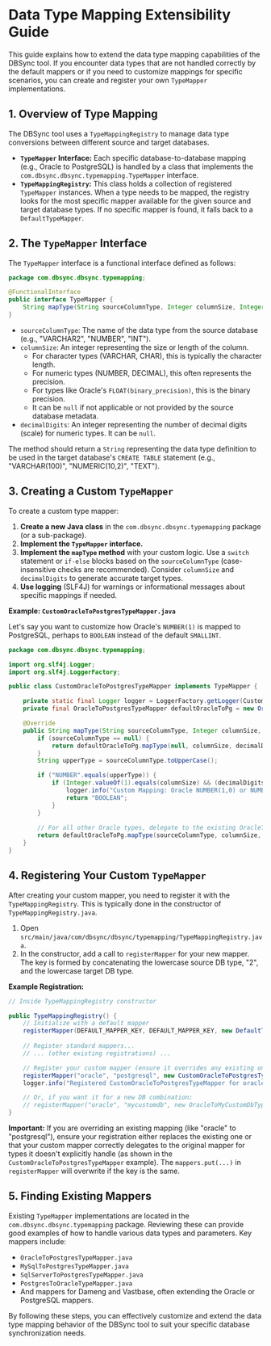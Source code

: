 # Data Type Mapping Extensibility Guide

This guide explains how to extend the data type mapping capabilities of the DBSync tool. If you encounter data types that are not handled correctly by the default mappers or if you need to customize mappings for specific scenarios, you can create and register your own `TypeMapper` implementations.

## 1. Overview of Type Mapping

The DBSync tool uses a `TypeMappingRegistry` to manage data type conversions between different source and target databases.
-   **`TypeMapper` Interface:** Each specific database-to-database mapping (e.g., Oracle to PostgreSQL) is handled by a class that implements the `com.dbsync.dbsync.typemapping.TypeMapper` interface.
-   **`TypeMappingRegistry`:** This class holds a collection of registered `TypeMapper` instances. When a type needs to be mapped, the registry looks for the most specific mapper available for the given source and target database types. If no specific mapper is found, it falls back to a `DefaultTypeMapper`.

## 2. The `TypeMapper` Interface

The `TypeMapper` interface is a functional interface defined as follows:

```java
package com.dbsync.dbsync.typemapping;

@FunctionalInterface
public interface TypeMapper {
    String mapType(String sourceColumnType, Integer columnSize, Integer decimalDigits);
}
```

-   `sourceColumnType`: The name of the data type from the source database (e.g., "VARCHAR2", "NUMBER", "INT").
-   `columnSize`: An integer representing the size or length of the column.
    -   For character types (VARCHAR, CHAR), this is typically the character length.
    -   For numeric types (NUMBER, DECIMAL), this often represents the precision.
    -   For types like Oracle's `FLOAT(binary_precision)`, this is the binary precision.
    -   It can be `null` if not applicable or not provided by the source database metadata.
-   `decimalDigits`: An integer representing the number of decimal digits (scale) for numeric types. It can be `null`.

The method should return a `String` representing the data type definition to be used in the target database's `CREATE TABLE` statement (e.g., "VARCHAR(100)", "NUMERIC(10,2)", "TEXT").

## 3. Creating a Custom `TypeMapper`

To create a custom type mapper:

1.  **Create a new Java class** in the `com.dbsync.dbsync.typemapping` package (or a sub-package).
2.  **Implement the `TypeMapper` interface.**
3.  **Implement the `mapType` method** with your custom logic. Use a `switch` statement or `if-else` blocks based on the `sourceColumnType` (case-insensitive checks are recommended). Consider `columnSize` and `decimalDigits` to generate accurate target types.
4.  **Use logging** (SLF4J) for warnings or informational messages about specific mappings if needed.

**Example: `CustomOracleToPostgresTypeMapper.java`**

Let's say you want to customize how Oracle's `NUMBER(1)` is mapped to PostgreSQL, perhaps to `BOOLEAN` instead of the default `SMALLINT`.

```java
package com.dbsync.dbsync.typemapping;

import org.slf4j.Logger;
import org.slf4j.LoggerFactory;

public class CustomOracleToPostgresTypeMapper implements TypeMapper {

    private static final Logger logger = LoggerFactory.getLogger(CustomOracleToPostgresTypeMapper.class);
    private final OracleToPostgresTypeMapper defaultOracleToPg = new OracleToPostgresTypeMapper(); // Delegate for other types

    @Override
    public String mapType(String sourceColumnType, Integer columnSize, Integer decimalDigits) {
        if (sourceColumnType == null) {
            return defaultOracleToPg.mapType(null, columnSize, decimalDigits);
        }
        String upperType = sourceColumnType.toUpperCase();

        if ("NUMBER".equals(upperType)) {
            if (Integer.valueOf(1).equals(columnSize) && (decimalDigits == null || decimalDigits == 0)) {
                logger.info("Custom Mapping: Oracle NUMBER(1,0) or NUMBER(1) to PostgreSQL BOOLEAN");
                return "BOOLEAN";
            }
        }
        
        // For all other Oracle types, delegate to the existing OracleToPostgresTypeMapper
        return defaultOracleToPg.mapType(sourceColumnType, columnSize, decimalDigits);
    }
}
```

## 4. Registering Your Custom `TypeMapper`

After creating your custom mapper, you need to register it with the `TypeMappingRegistry`. This is typically done in the constructor of `TypeMappingRegistry.java`.

1.  Open `src/main/java/com/dbsync/dbsync/typemapping/TypeMappingRegistry.java`.
2.  In the constructor, add a call to `registerMapper` for your new mapper. The key is formed by concatenating the lowercase source DB type, "2", and the lowercase target DB type.

**Example Registration:**

```java
// Inside TypeMappingRegistry constructor

public TypeMappingRegistry() {
    // Initialize with a default mapper
    registerMapper(DEFAULT_MAPPER_KEY, DEFAULT_MAPPER_KEY, new DefaultTypeMapper());
    
    // Register standard mappers...
    // ... (other existing registrations) ...

    // Register your custom mapper (ensure it overrides any existing one for this pair if intended)
    registerMapper("oracle", "postgresql", new CustomOracleToPostgresTypeMapper()); 
    logger.info("Registered CustomOracleToPostgresTypeMapper for oracle to postgresql.");

    // Or, if you want it for a new DB combination:
    // registerMapper("oracle", "mycustomdb", new OracleToMyCustomDbTypeMapper());
}
```
**Important:** If you are overriding an existing mapping (like "oracle" to "postgresql"), ensure your registration either replaces the existing one or that your custom mapper correctly delegates to the original mapper for types it doesn't explicitly handle (as shown in the `CustomOracleToPostgresTypeMapper` example). The `mappers.put(...)` in `registerMapper` will overwrite if the key is the same.

## 5. Finding Existing Mappers

Existing `TypeMapper` implementations are located in the `com.dbsync.dbsync.typemapping` package. Reviewing these can provide good examples of how to handle various data types and parameters. Key mappers include:
*   `OracleToPostgresTypeMapper.java`
*   `MySqlToPostgresTypeMapper.java`
*   `SqlServerToPostgresTypeMapper.java`
*   `PostgresToOracleTypeMapper.java`
*   And mappers for Dameng and Vastbase, often extending the Oracle or PostgreSQL mappers.

By following these steps, you can effectively customize and extend the data type mapping behavior of the DBSync tool to suit your specific database synchronization needs.
```
